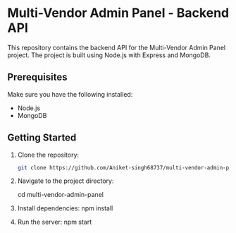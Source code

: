 # Multi-Vendor Admin Panel - Backend API

This repository contains the backend API for the Multi-Vendor Admin Panel project. The project is built using Node.js with Express and MongoDB.

## Prerequisites

Make sure you have the following installed:

- Node.js
- MongoDB

## Getting Started

1. Clone the repository:

   ```bash
   git clone https://github.com/Aniket-singh68737/multi-vendor-admin-panel

2. Navigate to the project directory:

   cd multi-vendor-admin-panel

3. Install dependencies:
   npm install

4. Run the server:
   npm start


